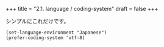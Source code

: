 +++
title = "2.1. language / coding-system"
draft = false
+++

シンプルにこれだけです。

```elisp
(set-language-environment "Japanese")
(prefer-coding-system 'utf-8)
```
